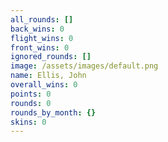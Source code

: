 ```yaml
---
all_rounds: []
back_wins: 0
flight_wins: 0
front_wins: 0
ignored_rounds: []
image: /assets/images/default.png
name: Ellis, John
overall_wins: 0
points: 0
rounds: 0
rounds_by_month: {}
skins: 0
---
```

